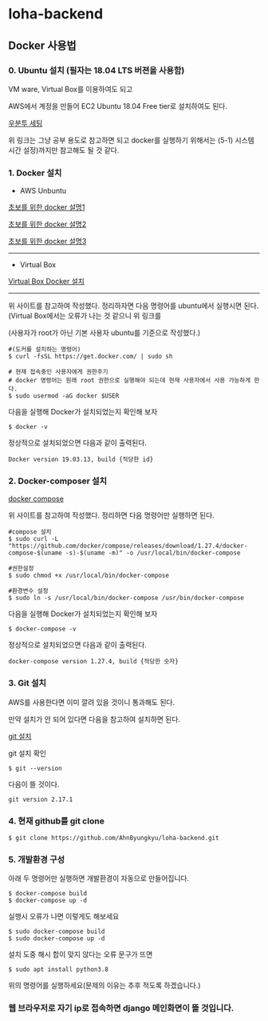 # loha-backend

## Docker 사용법 


### 0. Ubuntu 설치 (필자는 18.04 LTS 버젼을 사용함)

VM ware, Virtual Box를 이용하여도 되고 

AWS에서 계정을 만들어 EC2 Ubuntu 18.04 Free tier로 설치하여도 된다. 

[우분투 세팅](https://blog.lael.be/post/7264) 

위 링크는 그냥 공부 용도로 참고하면 되고 docker를 실행하기 위해서는 (5-1) 시스템 시간 설정)까지만 참고해도 될 것 같다. 

### 1. Docker 설치 

- AWS Unbuntu 

[초보를 위한 docker 설명1](https://subicura.com/2017/01/19/docker-guide-for-beginners-1.html)

[초보를 위한 docker 설명2](https://subicura.com/2017/01/19/docker-guide-for-beginners-2.html)

[초보를 위한 docker 설명3](https://subicura.com/2017/02/10/docker-guide-for-beginners-create-image-and-deploy.html)

---

- Virtual Box 

[Virtual Box Docker 설치](https://m.blog.naver.com/todoskr/221278546103)

---

위 사이트를 참고하여 작성했다. 정리하자면 다음 명령어를 ubuntu에서 실행시면 된다. (Virtual Box에서는 오류가 나는 것 같으니 위 링크를 

(사용자가 root가 아닌 기본 사용자 ubuntu를 기준으로 작성했다.)

```
#(도커를 설치하는 명령어)
$ curl -fsSL https://get.docker.com/ | sudo sh 

# 현재 접속중인 사용자에게 권한주기 
# docker 명령어는 원래 root 권한으로 실행해야 되는데 현재 사용자에서 사용 가능하게 한다.
$ sudo usermod -aG docker $USER 
```

다음을 실행해 Docker가 설치되었는지 확인해 보자 

```
$ docker -v
```

정상적으로 설치되었으면 다음과 같이 출력된다.

```
Docker version 19.03.13, build {적당한 id}
```

### 2. Docker-composer 설치

[docker compose](https://docs.docker.com/compose/install/)

위 사이트를 참고하여 작성했다. 정리하면 다음 명령어만 실행하면 된다.

```
#compose 설치 
$ sudo curl -L "https://github.com/docker/compose/releases/download/1.27.4/docker-compose-$(uname -s)-$(uname -m)" -o /usr/local/bin/docker-compose

#권한설정
$ sudo chmod +x /usr/local/bin/docker-compose

#환경변수 설정 
$ sudo ln -s /usr/local/bin/docker-compose /usr/bin/docker-compose
```

다음을 실행해 Docker가 설치되었는지 확인해 보자 

```
$ docker-compose -v
```

정상적으로 설치되었으면 다음과 같이 출력된다.

```
docker-compose version 1.27.4, build {적당한 숫자}
```

### 3. Git 설치 

AWS를 사용한다면 이미 깔려 있을 것이니 통과해도 된다.

만약 설치가 안 되어 있다면 다음을 참고하여 설치하면 된다.

[git 설치](https://coding-factory.tistory.com/502)

git 설치 확인 

```
$ git --version
```

다음이 뜰 것이다.

```
git version 2.17.1
```

### 4. 현재 github를 git clone 

```
$ git clone https://github.com/AhnByungkyu/loha-backend.git
```

### 5. 개발환경 구성

아래 두 명령어만 실행하면 개발환경이 자동으로 만들어집니다.

```
$ docker-compose build 
$ docker-compose up -d 
```

실행시 오류가 나면 이렇게도 해보세요

```
$ sudo docker-compose build 
$ sudo docker-compose up -d 
```

설치 도중 해시 합이 맞지 않다는 오류 문구가 뜨면

```
$ sudo apt install python3.8
```
위의 명령어를 실행하세요(문제의 이유는 추후 적도록 하겠습니다.)

### 웹 브라우저로 자기 ip로 접속하면 django 메인화면이 뜰 것입니다.
